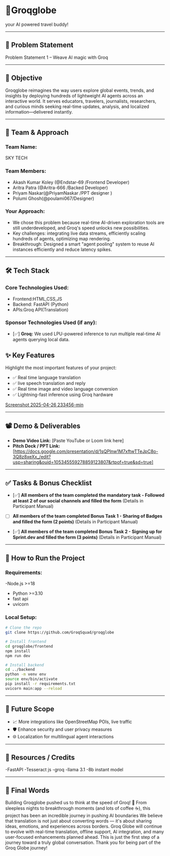 
 
 # 🚀Groqglobe
 
 your AI powered travel buddy!
 
 ---
 
 ## 📌 Problem Statement
 
 Problem Statement 1 – Weave AI magic with Groq
 
 ---
 
 ## 🎯 Objective
 
 Groqglobe reimagines the way users explore global events, trends, and insights by deploying hundreds of lightweight AI agents across an interactive world.
 It serves educators, travelers, journalists, researchers, and curious minds seeking real-time updates, analysis, and localized information—delivered instantly.
 
 ---
 
 ## 🧠 Team & Approach
 
 ### Team Name:  
 SKY TECH
 
 ### Team Members:  
 - Akash Kumar Koley (@Endstar-69 /Frontend Developer)  
 - Aritra Patra (@Aritra-666 /Backed Developer) 
 - Priyam Naskar(@PriyamNaskar /PPT designer )
 - Polumi Ghosh(@poulami067/Designer)
 
 
 ### Your Approach:  
 - We chose this problem because real-time AI-driven exploration tools are still underdeveloped, and Groq's speed unlocks new possibilities. 
 - Key challenges: integrating live data streams, efficiently scaling hundreds of agents, optimizing map rendering.
 - Breakthrough: Designed a smart "agent pooling" system to reuse AI instances efficiently and reduce latency spikes.
 
 ---
 
 ## 🛠️ Tech Stack
 
 ### Core Technologies Used:
 - Frontend:HTML,CSS,JS
 - Backend: FastAPI (Python)
 - APIs:Groq API(Translation)

 
 ### Sponsor Technologies Used (if any):
 - [✅] **Groq:** We used LPU-powered inference to run multiple real-time AI agents querying local data.  

 
 ## ✨ Key Features
 
 Highlight the most important features of your project:
 
 - ✅ Real time language translation
 - ✅ live speech translation and reply
 - ✅ Real time image and video language conversion 
 - ✅ Lightning-fast inference using Groq hardware
 
[Screenshot 2025-04-26 233456-min](https://github.com/user-attachments/assets/d7b44fea-2373-40ed-9739-ddc0adc563d9)

 
 ---
 
 ## 📽️ Demo & Deliverables
 
 - **Demo Video Link:** [Paste YouTube or Loom link here]  
 - **Pitch Deck / PPT Link:** [https://docs.google.com/presentation/d/1sQPlnw1M7xftwTTeJpC8o-3Q8z8xeXx_/edit?usp=sharing&ouid=105345559278859123807&rtpof=true&sd=true]
 
 ---
 
 ## ✅ Tasks & Bonus Checklist
 
 - [✅] **All members of the team completed the mandatory task - Followed at least 2 of our social channels and filled the form** (Details in Participant Manual)  
 - [ ] **All members of the team completed Bonus Task 1 - Sharing of Badges and filled the form (2 points)**  (Details in Participant Manual)
 - [✅] **All members of the team completed Bonus Task 2 - Signing up for Sprint.dev and filled the form (3 points)**  (Details in Participant Manual)

 ---
 
 ## 🧪 How to Run the Project
 
 ### Requirements:
 
 -Node.js >=18
 - Python >=3.10
 - fast api
 - uvicorn
 
 ### Local Setup:
 ```bash
# Clone the repo
git clone https://github.com/GroqSquad/groqglobe

# Install frontend
cd groqglobe/frontend
npm install
npm run dev

# Install backend
cd ../backend
python -m venv env
source env/bin/activate
pip install -r requirements.txt
uvicorn main:app --reload

 ```
 

 ---
 
 ## 🧬 Future Scope
 
 - 📈 More integrations like OpenStreetMap POIs, live traffic
 - 🛡️ Enhance security and user privacy measures
 - 🌐 Localization for multilingual agent interactions
 
 ---
 
 ## 📎 Resources / Credits
 
  -FastAPI
  -Tesseract js
  -groq 
  -llama 3.1 
  -8b instant model
 
 ---
 
 ## 🏁 Final Words
 
Building Groqglobe pushed us to think at the speed of Groq! 🚀
From sleepless nights to breakthrough moments (and lots of coffee ☕️), this project has been an incredible journey in pushing AI boundaries
We believe that translation is not just about converting words — it's about sharing ideas, emotions, and experiences across borders.
Groq Globe will continue to evolve with real-time translation, offline support, AI integration, and many user-focused enhancements planned ahead.
This is just the first step of a journey toward a truly global conversation.
Thank you for being part of the Groq Globe journey! 
